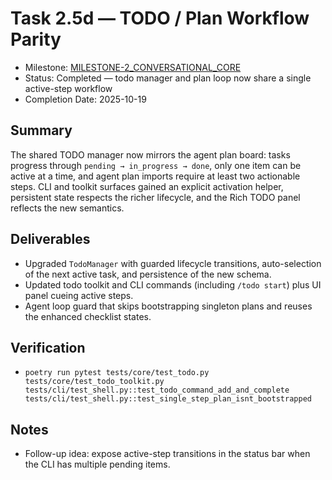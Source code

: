 # Task 2.5d — TODO / Plan Workflow Parity

- Milestone: [MILESTONE-2_CONVERSATIONAL_CORE](../milestones/MILESTONE-2_CONVERSATIONAL_CORE.md)
- Status: Completed — todo manager and plan loop now share a single active-step workflow
- Completion Date: 2025-10-19

## Summary
The shared TODO manager now mirrors the agent plan board: tasks progress through `pending → in_progress → done`, only one item can be active at a time, and agent plan imports require at least two actionable steps. CLI and toolkit surfaces gained an explicit activation helper, persistent state respects the richer lifecycle, and the Rich TODO panel reflects the new semantics.

## Deliverables
- Upgraded `TodoManager` with guarded lifecycle transitions, auto-selection of the next active task, and persistence of the new schema.
- Updated todo toolkit and CLI commands (including `/todo start`) plus UI panel cueing active steps.
- Agent loop guard that skips bootstrapping singleton plans and reuses the enhanced checklist states.

## Verification
- `poetry run pytest tests/core/test_todo.py tests/core/test_todo_toolkit.py tests/cli/test_shell.py::test_todo_command_add_and_complete tests/cli/test_shell.py::test_single_step_plan_isnt_bootstrapped`

## Notes
- Follow-up idea: expose active-step transitions in the status bar when the CLI has multiple pending items.
